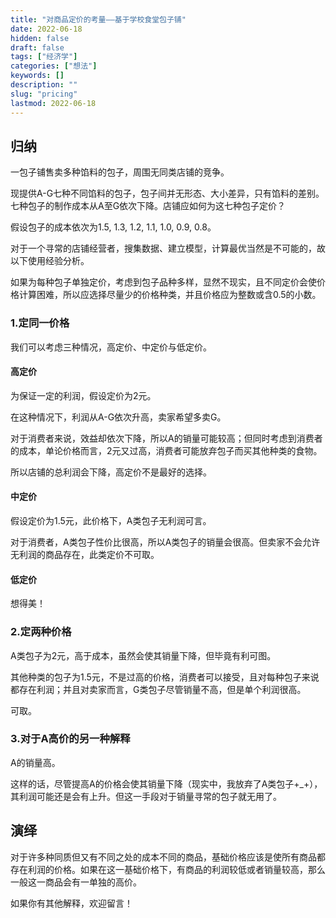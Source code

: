 ```yaml
---
title: "对商品定价的考量——基于学校食堂包子铺"
date: 2022-06-18
hidden: false
draft: false
tags: ["经济学"]
categories: ["想法"]
keywords: []
description: ""
slug: "pricing"
lastmod: 2022-06-18
---
```


## 归纳

一包子铺售卖多种馅料的包子，周围无同类店铺的竞争。

现提供A-G七种不同馅料的包子，包子间并无形态、大小差异，只有馅料的差别。七种包子的制作成本从A至G依次下降。店铺应如何为这七种包子定价？

假设包子的成本依次为1.5, 1.3, 1.2, 1.1, 1.0, 0.9, 0.8。

对于一个寻常的店铺经营者，搜集数据、建立模型，计算最优当然是不可能的，故以下使用经验分析。

如果为每种包子单独定价，考虑到包子品种多样，显然不现实，且不同定价会使价格计算困难，所以应选择尽量少的价格种类，并且价格应为整数或含0.5的小数。

### 1.定同一价格

我们可以考虑三种情况，高定价、中定价与低定价。

#### 高定价

为保证一定的利润，假设定价为2元。

在这种情况下，利润从A-G依次升高，卖家希望多卖G。

对于消费者来说，效益却依次下降，所以A的销量可能较高；但同时考虑到消费者的成本，单论价格而言，2元又过高，消费者可能放弃包子而买其他种类的食物。

所以店铺的总利润会下降，高定价不是最好的选择。

#### 中定价

假设定价为1.5元，此价格下，A类包子无利润可言。

对于消费者，A类包子性价比很高，所以A类包子的销量会很高。但卖家不会允许无利润的商品存在，此类定价不可取。

#### 低定价

想得美！

### 2.定两种价格

A类包子为2元，高于成本，虽然会使其销量下降，但毕竟有利可图。

其他种类的包子为1.5元，不是过高的价格，消费者可以接受，且对每种包子来说都存在利润；并且对卖家而言，G类包子尽管销量不高，但是单个利润很高。

可取。

### 3.对于A高价的另一种解释

A的销量高。

这样的话，尽管提高A的价格会使其销量下降（现实中，我放弃了A类包子+_+），其利润可能还是会有上升。但这一手段对于销量寻常的包子就无用了。

## 演绎

对于许多种同质但又有不同之处的成本不同的商品，基础价格应该是使所有商品都存在利润的价格。如果在这一基础价格下，有商品的利润较低或者销量较高，那么一般这一商品会有一单独的高价。

如果你有其他解释，欢迎留言！